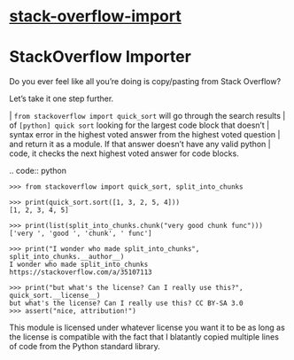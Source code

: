 # [stack-overflow-import](https://github.com/drathier/stack-overflow-import)

StackOverflow Importer
======================

Do you ever feel like all you’re doing is copy/pasting from Stack
Overflow?

Let’s take it one step further.

| ``from stackoverflow import quick_sort`` will go through the search
  results
| of ``[python] quick sort`` looking for the largest code block that
  doesn’t
| syntax error in the highest voted answer from the highest voted
  question
| and return it as a module. If that answer doesn’t have any valid
  python
| code, it checks the next highest voted answer for code blocks.

.. code:: python

    >>> from stackoverflow import quick_sort, split_into_chunks

    >>> print(quick_sort.sort([1, 3, 2, 5, 4]))
    [1, 2, 3, 4, 5]
    
    >>> print(list(split_into_chunks.chunk("very good chunk func")))
    ['very ', 'good ', 'chunk', ' func']
    
    >>> print("I wonder who made split_into_chunks", split_into_chunks.__author__)
    I wonder who made split_into_chunks https://stackoverflow.com/a/35107113
    
    >>> print("but what's the license? Can I really use this?", quick_sort.__license__)
    but what's the license? Can I really use this? CC BY-SA 3.0
    >>> assert("nice, attribution!")

This module is licensed under whatever license you want it to be as 
long as the license is compatible with the fact that I blatantly 
copied multiple lines of code from the Python standard library.
